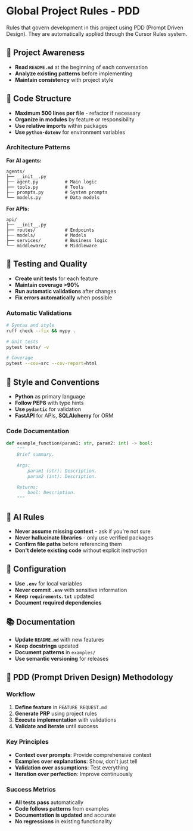 # Global Project Rules - PDD

Rules that govern development in this project using PDD (Prompt Driven Design). They are automatically applied through the Cursor Rules system.

## 🔄 Project Awareness

- **Read `README.md`** at the beginning of each conversation
- **Analyze existing patterns** before implementing
- **Maintain consistency** with project style

## 🧱 Code Structure

- **Maximum 500 lines per file** - refactor if necessary
- **Organize in modules** by feature or responsibility
- **Use relative imports** within packages
- **Use `python-dotenv`** for environment variables

### Architecture Patterns

**For AI agents:**
```
agents/
├── __init__.py
├── agent.py          # Main logic
├── tools.py          # Tools
├── prompts.py        # System prompts
└── models.py         # Data models
```

**For APIs:**
```
api/
├── __init__.py
├── routes/           # Endpoints
├── models/           # Models
├── services/         # Business logic
└── middleware/       # Middleware
```

## 🧪 Testing and Quality

- **Create unit tests** for each feature
- **Maintain coverage >90%**
- **Run automatic validations** after changes
- **Fix errors automatically** when possible

### Automatic Validations
```bash
# Syntax and style
ruff check --fix && mypy .

# Unit tests
pytest tests/ -v

# Coverage
pytest --cov=src --cov-report=html
```

## 📎 Style and Conventions

- **Python** as primary language
- **Follow PEP8** with type hints
- **Use `pydantic`** for validation
- **FastAPI** for APIs, **SQLAlchemy** for ORM

### Code Documentation
```python
def example_function(param1: str, param2: int) -> bool:
    """
    Brief summary.

    Args:
        param1 (str): Description.
        param2 (int): Description.

    Returns:
        bool: Description.
    """
```

## 🧠 AI Rules

- **Never assume missing context** - ask if you're not sure
- **Never hallucinate libraries** - only use verified packages
- **Confirm file paths** before referencing them
- **Don't delete existing code** without explicit instruction

## 🔧 Configuration

- **Use `.env`** for local variables
- **Never commit `.env`** with sensitive information
- **Keep `requirements.txt`** updated
- **Document required dependencies**

## 📚 Documentation

- **Update `README.md`** with new features
- **Keep docstrings** updated
- **Document patterns** in `examples/`
- **Use semantic versioning** for releases

## 🎯 PDD (Prompt Driven Design) Methodology

### Workflow
1. **Define feature** in `FEATURE_REQUEST.md`
2. **Generate PRP** using project rules
3. **Execute implementation** with validations
4. **Validate and iterate** until success

### Key Principles
- **Context over prompts**: Provide comprehensive context
- **Examples over explanations**: Show, don't just tell
- **Validation over assumptions**: Test everything
- **Iteration over perfection**: Improve continuously

### Success Metrics
- **All tests pass** automatically
- **Code follows patterns** from examples
- **Documentation is updated** and accurate
- **No regressions** in existing functionality 